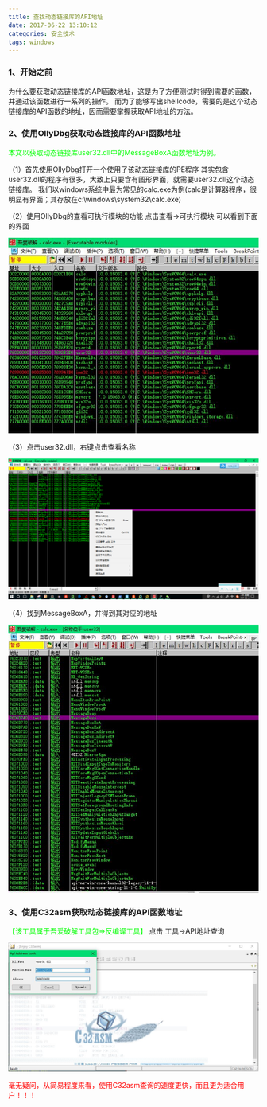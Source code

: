 ```yaml
---
title: 查找动态链接库的API地址
date: 2017-06-22 13:10:12
categories: 安全技术
tags: windows
---
```


### 1、开始之前
为什么要获取动态链接库的API函数地址，这是为了方便测试时得到需要的函数，并通过该函数进行一系列的操作。
而为了能够写出shellcode，需要的是这个动态链接库的API函数的地址，因而需要掌握获取API地址的方法。

### 2、使用OllyDbg获取动态链接库的API函数地址
<font color=#0f0>本文以获取动态链接库user32.dll中的MessageBoxA函数地址为例。</font>

（1）首先使用OllyDbg打开一个使用了该动态链接库的PE程序
其实包含user32.dll的程序有很多，大致上只要含有图形界面，就需要user32.dll这个动态链接库。
我们以windows系统中最为常见的calc.exe为例(calc是计算器程序，很明显有界面；其存放在c:\windows\system32\calc.exe)

（2）使用OllyDbg的查看可执行模块的功能
点击查看->可执行模块
可以看到下面的界面

![OllyDbg查看可执行模块](/images/2017-06-22/executable.jpg)

（3）点击user32.dll，右键点击查看名称

![查看动态链接库的API函数](/images/2017-06-22/find_name.png)

（4）找到MessageBoxA，并得到其对应的地址

![找到API函数地址](/images/2017-06-22/find_address.jpg)

### 3、使用C32asm获取动态链接库的API函数地址
<font color=#0f0>【该工具属于吾爱破解工具包=>反编译工具】</font>
点击 工具->API地址查询

![使用C32asm查询dll的API函数地址](/images/2017-06-22/C32asm_API_address.jpg)

<font color=#f00>毫无疑问，从简易程度来看，使用C32asm查询的速度更快，而且更为适合用户！！！</font>

